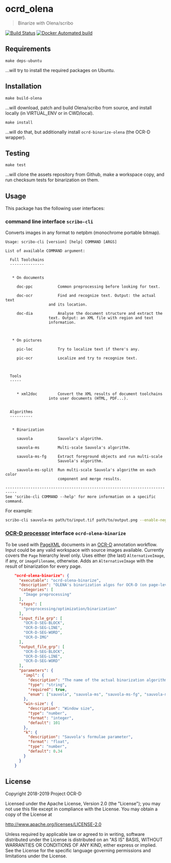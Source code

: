 # ocrd_olena

> Binarize with Olena/scribo

[![Build Status](https://travis-ci.org/OCR-D/ocrd_olena.svg?branch=master)](https://travis-ci.org/OCR-D/ocrd_olena)
[![Docker Automated build](https://img.shields.io/docker/automated/ocrd/core.svg)](https://hub.docker.com/r/ocrd/olena/tags/)

## Requirements

```
make deps-ubuntu
```

...will try to install the required packages on Ubuntu.

## Installation

```
make build-olena
```

...will download, patch and build Olena/scribo from source, and install locally (in VIRTUAL_ENV or in CWD/local).

```
make install
```

...will do that, but additionally install `ocrd-binarize-olena` (the OCR-D wrapper).

## Testing

```
make test
```

...will clone the assets repository from Github, make a workspace copy, and run checksum tests for binarization on them.

## Usage

This package has the following user interfaces:

### command line interface `scribo-cli`

Converts images in any format to netpbm (monochrome portable bitmap).

```
Usage: scribo-cli [version] [help] COMMAND [ARGS]

List of available COMMAND argument:

  Full Toolchains
  ---------------


   * On documents

     doc-ppc	       Common preprocessing before looking for text.

     doc-ocr           Find and recognize text. Output: the actual text
     		       and its location.

     doc-dia           Analyse the document structure and extract the
     		       text. Output: an XML file with region and text
     		       information.



   * On pictures

     pic-loc           Try to localize text if there's any.

     pic-ocr           Localize and try to recognize text.



  Tools
  -----


     * xml2doc	       Convert the XML results of document toolchains
       		       into user documents (HTML, PDF...).


  Algorithms
  ----------


   * Binarization

     sauvola           Sauvola's algorithm.

     sauvola-ms        Multi-scale Sauvola's algorithm.

     sauvola-ms-fg     Extract foreground objects and run multi-scale
                       Sauvola's algorithm.

     sauvola-ms-split  Run multi-scale Sauvola's algorithm on each color
                       component and merge results.

---------------------------------------------------------------------------
See 'scribo-cli COMMAND --help' for more information on a specific command.
```

For example:

```sh
scribo-cli sauvola-ms path/to/input.tif path/to/output.png --enable-negate-output
```

### [OCR-D processor](https://ocr-d.github.com/cli) interface `ocrd-olena-binarize`

To be used with [PageXML](https://github.com/PRImA-Research-Lab/PAGE-XML) documents in an [OCR-D](https://ocr-d.github.io) annotation workflow. Input could be any valid workspace with source images available. Currently covers the `Page` hierarchy level only. Uses either (the last) `AlternativeImage`, if any, or `imageFilename`, otherwise. Adds an `AlternativeImage` with the result of binarization for every page.

```json
    "ocrd-olena-binarize": {
      "executable": "ocrd-olena-binarize",
      "description": "OLENA's binarization algos for OCR-D (on page-level)",
      "categories": [
        "Image preprocessing"
      ],
      "steps": [
        "preprocessing/optimization/binarization"
      ],
      "input_file_grp": [
        "OCR-D-SEG-BLOCK",
        "OCR-D-SEG-LINE",
        "OCR-D-SEG-WORD",
        "OCR-D-IMG"
      ],
      "output_file_grp": [
        "OCR-D-SEG-BLOCK",
        "OCR-D-SEG-LINE",
        "OCR-D-SEG-WORD"
      ],
      "parameters": {
        "impl": {
          "description": "The name of the actual binarization algorithm",
          "type": "string",
          "required": true,
          "enum": ["sauvola", "sauvola-ms", "sauvola-ms-fg", "sauvola-ms-split", "kim", "wolf", "niblack", "singh", "otsu"]
        },
        "win-size": {
          "description": "Window size",
          "type": "number",
          "format": "integer",
          "default": 101
        },
        "k": {
          "description": "Sauvola's formulae parameter",
          "format": "float",
          "type": "number",
          "default": 0.34
        }
      }
    }
```

## License

Copyright 2018-2019 Project OCR-D

Licensed under the Apache License, Version 2.0 (the "License");
you may not use this file except in compliance with the License.
You may obtain a copy of the License at

   http://www.apache.org/licenses/LICENSE-2.0

Unless required by applicable law or agreed to in writing, software
distributed under the License is distributed on an "AS IS" BASIS,
WITHOUT WARRANTIES OR CONDITIONS OF ANY KIND, either express or implied.
See the License for the specific language governing permissions and
limitations under the License.
